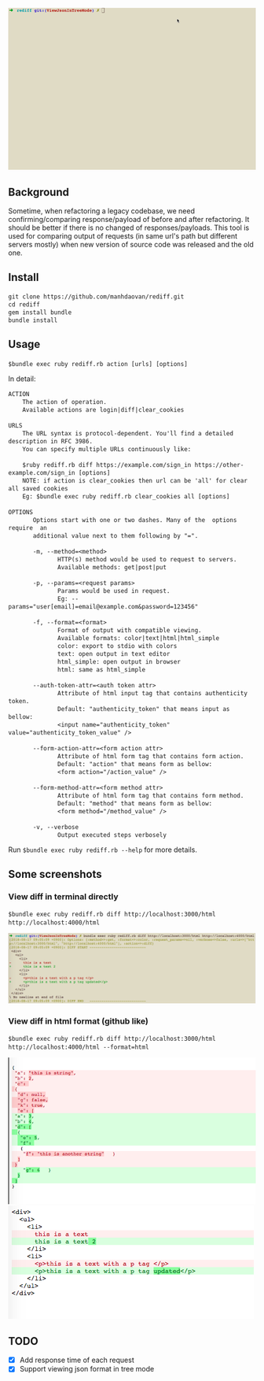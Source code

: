 ![Intro](./imgs/intro.gif)

## Background
Sometime, when refactoring a legacy codebase, we need confirming/comparing response/payload of before and after refactoring.
It should be better if there is no changed of responses/payloads.
This tool is used for comparing output of requests (in same url's path but different servers mostly) when new version of source code was released and the old one.

## Install

```
git clone https://github.com/manhdaovan/rediff.git
cd rediff
gem install bundle
bundle install
```

## Usage
`$bundle exec ruby rediff.rb action [urls] [options]`

In detail:

```
ACTION
    The action of operation.
    Available actions are login|diff|clear_cookies

URLS
    The URL syntax is protocol-dependent. You'll find a detailed description in RFC 3986.
    You can specify multiple URLs continuously like:

    $ruby rediff.rb diff https://example.com/sign_in https://other-example.com/sign_in [options]
    NOTE: if action is clear_cookies then url can be 'all' for clear all saved cookies
    Eg: $bundle exec ruby rediff.rb clear_cookies all [options]

OPTIONS
       Options start with one or two dashes. Many of the  options  require  an
       additional value next to them following by "=".

       -m, --method=<method>
              HTTP(s) method would be used to request to servers.
              Available methods: get|post|put

       -p, --params=<request params>
              Params would be used in request.
              Eg: --params="user[email]=email@example.com&password=123456"

       -f, --format=<format>
              Format of output with compatible viewing.
              Available formats: color|text|html|html_simple
              color: export to stdio with colors
              text: open output in text editor
              html_simple: open output in browser
              html: same as html_simple

       --auth-token-attr=<auth token attr>
              Attribute of html input tag that contains authenticity token.
              Default: "authenticity_token" that means input as bellow:
              <input name="authenticity_token" value="authenticity_token_value" />

       --form-action-attr=<form action attr>
              Attribute of html form tag that contains form action.
              Default: "action" that means form as bellow:
              <form action="/action_value" />

       --form-method-attr=<form method attr>
              Attribute of html form tag that contains form method.
              Default: "method" that means form as bellow:
              <form method="/method_value" />

       -v, --verbose
              Output executed steps verbosely
```

Run `$bundle exec ruby rediff.rb --help` for more details.

## Some screenshots

### View diff in terminal directly
`$bundle exec ruby rediff.rb diff http://localhost:3000/html http://localhost:4000/html`

![View diff in terminal directly](./imgs/diff_terminal_html.png)

### View diff in html format (github like)
`$bundle exec ruby rediff.rb diff http://localhost:3000/html http://localhost:4000/html --format=html`

![View diff in html format (github like)](./imgs/diff_html_html.png)
![View diff in html format (github like)](./imgs/diff_html_json.png)

## TODO
* [x] Add response time of each request
* [x] Support viewing json format in tree mode
